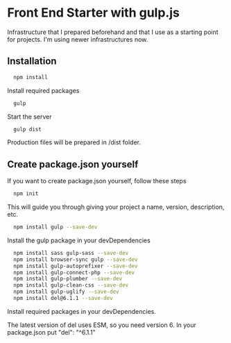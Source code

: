 # Front End Starter with gulp.js

Infrastructure that I prepared beforehand and that I use as a starting point for projects. I'm using newer infrastructures now.

## Installation

```bash
  npm install
```

Install required packages

```bash
  gulp
```
Start the server

```bash
  gulp dist
```

Production files will be prepared in /dist folder.

## Create package.json yourself

If you want to create package.json yourself, follow these steps

```bash
  npm init
```

This will guide you through giving your project a name, version, description, etc.

```bash
  npm install gulp --save-dev
```

Install the gulp package in your devDependencies

```bash
  npm install sass gulp-sass --save-dev
  npm install browser-sync gulp --save-dev
  npm install gulp-autoprefixer --save-dev
  npm install gulp-connect-php --save-dev
  npm install gulp-plumber --save-dev
  npm install gulp-clean-css --save-dev
  npm install gulp-uglify --save-dev
  npm install del@6.1.1 --save-dev
```

Install required packages in your devDependencies.

The latest version of del uses ESM, so you need version 6. In your package.json put "del": "^6.1.1" 

